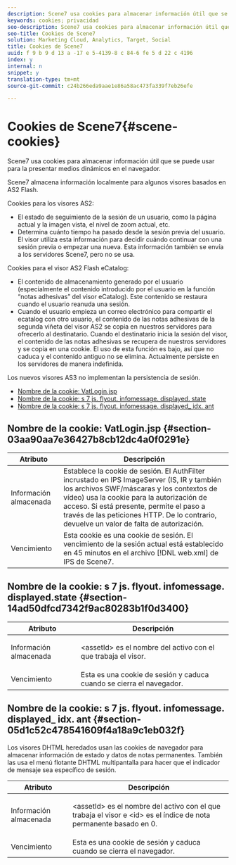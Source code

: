 ```yaml
---
description: Scene7 usa cookies para almacenar información útil que se puede usar para la presentar medios dinámicos en el navegador.
keywords: cookies; privacidad
seo-description: Scene7 usa cookies para almacenar información útil que se puede usar para la presentar medios dinámicos en el navegador.
seo-title: Cookies de Scene7
solution: Marketing Cloud, Analytics, Target, Social
title: Cookies de Scene7
uuid: f 9 b 9 d 13 a -17 e 5-4139-8 c 84-6 fe 5 d 22 c 4196
index: y
internal: n
snippet: y
translation-type: tm+mt
source-git-commit: c24b266eda9aae1e86a58ac473fa339f7eb26efe

---
```



# Cookies de Scene7{#scene-cookies}

Scene7 usa cookies para almacenar información útil que se puede usar para la presentar medios dinámicos en el navegador.

Scene7 almacena información localmente para algunos visores basados en AS2 Flash.

Cookies para los visores AS2:

* El estado de seguimiento de la sesión de un usuario, como la página actual y la imagen vista, el nivel de zoom actual, etc.
* Determina cuánto tiempo ha pasado desde la sesión previa del usuario. El visor utiliza esta información para decidir cuándo continuar con una sesión previa o empezar una nueva. Esta información también se envía a los servidores Scene7, pero no se usa.

Cookies para el visor AS2 Flash eCatalog:

* El contenido de almacenamiento generado por el usuario (especialmente el contenido introducido por el usuario en la función “notas adhesivas” del visor eCatalog). Este contenido se restaura cuando el usuario reanuda una sesión.
* Cuando el usuario empieza un correo electrónico para compartir el ecatalog con otro usuario, el contenido de las notas adhesivas de la segunda viñeta del visor AS2 se copia en nuestros servidores para ofrecerlo al destinatario. Cuando el destinatario inicia la sesión del visor, el contenido de las notas adhesivas se recupera de nuestros servidores y se copia en una cookie. El uso de esta función es bajo, así que no caduca y el contenido antiguo no se elimina. Actualmente persiste en los servidores de manera indefinida.

Los nuevos visores AS3 no implementan la persistencia de sesión.

* [Nombre de la cookie: VatLogin.jsp](../cookies/cookies-s7.md#section-03aa90aa7e36427b8cb12dc4a0f0291e)
* [Nombre de la cookie: s 7 js. flyout. infomessage. displayed. state](../cookies/cookies-s7.md#section-14ad50dfcd7342f9ac80283b1f0d3400)
* [Nombre de la cookie: s 7 js. flyout. infomessage. displayed_ idx. ant](../cookies/cookies-s7.md#section-05d1c52c478541609f4a18a9c1eb032f)

## Nombre de la cookie: VatLogin.jsp {#section-03aa90aa7e36427b8cb12dc4a0f0291e}

| Atributo | Descripción |
|---|---|
| Información almacenada | Establece la cookie de sesión. El AuthFilter incrustado en IPS ImageServer (IS, IR y también los archivos SWF/máscaras y los contextos de vídeo) usa la cookie para la autorización de acceso. Si está presente, permite el paso a través de las peticiones HTTP. De lo contrario, devuelve un valor de falta de autorización. |
| Vencimiento | Esta cookie es una cookie de sesión. El vencimiento de la sesión actual está establecido en 45 minutos en el archivo [!DNL web.xml] de IPS de Scene7. |

## Nombre de la cookie: s 7 js. flyout. infomessage. displayed<assetId>.state {#section-14ad50dfcd7342f9ac80283b1f0d3400}

<table id="table_6835D64C5D464A049F576621F2BE3FAD"> 
 <thead> 
  <tr> 
   <th colname="col1" class="entry"> Atributo </th> 
   <th colname="col2" class="entry"> Descripción </th> 
  </tr> 
 </thead>
 <tbody> 
  <tr> 
   <td colname="col1"> Información almacenada </td> 
   <td colname="col2"> <p>&lt;assetId&gt; es el nombre del activo con el que trabaja el visor. </p> </td> 
  </tr> 
  <tr> 
   <td colname="col1"> Vencimiento </td> 
   <td colname="col2"> Esta es una cookie de sesión y caduca cuando se cierra el navegador. </td> 
  </tr> 
 </tbody> 
</table>

## Nombre de la cookie: s 7 js. flyout. infomessage. displayed<assetId>_ idx<id>. ant {#section-05d1c52c478541609f4a18a9c1eb032f}

Los visores DHTML heredados usan las cookies de navegador para almacenar información de estado y datos de notas permanentes. También las usa el menú flotante DHTML multipantalla para hacer que el indicador de mensaje sea específico de sesión.

<table id="table_8F6CC83D32D54BEE99884318AD126C98"> 
 <thead> 
  <tr> 
   <th colname="col1" class="entry"> Atributo </th> 
   <th colname="col2" class="entry"> Descripción </th> 
  </tr> 
 </thead>
 <tbody> 
  <tr> 
   <td colname="col1"> Información almacenada </td> 
   <td colname="col2"> <p> </p> <p> &lt;assetId&gt; es el nombre del activo con el que trabaja el visor e &lt;id&gt; es el índice de nota permanente basado en 0. </p> </td> 
  </tr> 
  <tr> 
   <td colname="col1"> Vencimiento </td> 
   <td colname="col2"> Esta es una cookie de sesión y caduca cuando se cierra el navegador. </td> 
  </tr> 
 </tbody> 
</table>


